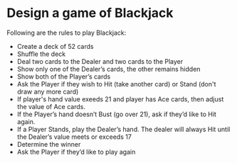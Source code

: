 # Design a game of Blackjack

Following are the rules to play Blackjack:

- Create a deck of 52 cards
- Shuffle the deck
- Deal two cards to the Dealer and two cards to the Player
- Show only one of the Dealer’s cards, the other remains hidden
- Show both of the Player’s cards
- Ask the Player if they wish to Hit (take another card) or Stand (don't draw any more card)
- If player's hand value exeeds 21 and player has Ace cards, then adjust the value of Ace cards.
- If the Player’s hand doesn’t Bust (go over 21), ask if they’d like to Hit again.
- If a Player Stands, play the Dealer’s hand. The dealer will always Hit until the Dealer’s value meets or exceeds 17
- Determine the winner
- Ask the Player if they’d like to play again

